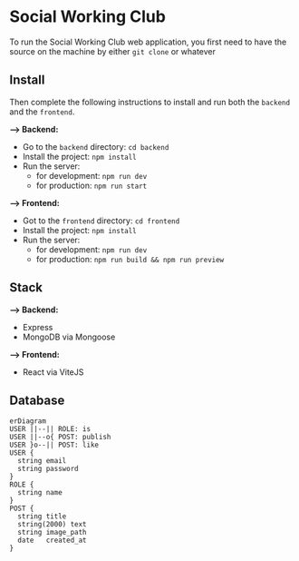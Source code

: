 # Social Working Club

To run the Social Working Club web application, you first need to have the source on the machine by either `git clone` or whatever

## Install

Then complete the following instructions to install and run both the `backend` and the `frontend`.

**--> Backend:**

*  Go to the `backend` directory: `cd backend`
*  Install the project: `npm install`
*  Run the server:
   *  for development: `npm run dev`
   *  for production: `npm run start`

**--> Frontend:**

*  Got to the `frontend` directory: `cd frontend`
*  Install the project: `npm install`
*  Run the server:
   *  for development: `npm run dev`
   *  for production: `npm run build && npm run preview`

## Stack

**--> Backend:**

*  Express
*  MongoDB via Mongoose

**--> Frontend:**

*  React via ViteJS

## Database

```mermaid
erDiagram
USER ||--|| ROLE: is
USER ||--o{ POST: publish
USER }o--|| POST: like
USER {
  string email
  string password
}
ROLE {
  string name
}
POST {
  string title
  string(2000) text
  string image_path
  date   created_at
}
```
